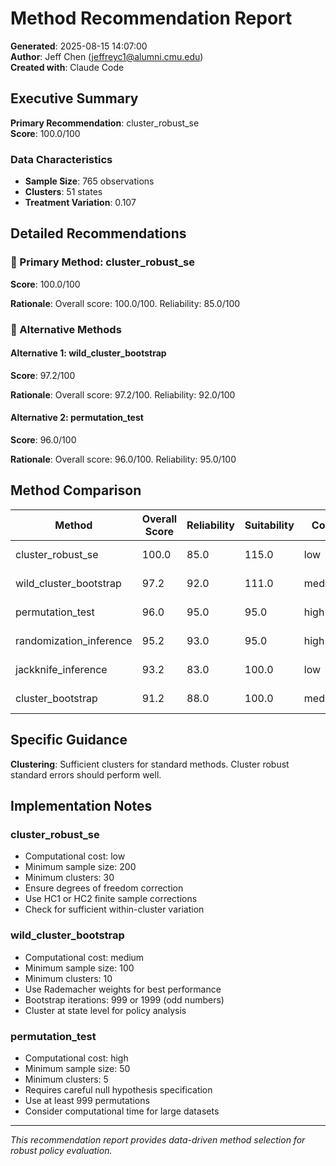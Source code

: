 # Method Recommendation Report

**Generated**: 2025-08-15 14:07:00  
**Author**: Jeff Chen (jeffreyc1@alumni.cmu.edu)  
**Created with**: Claude Code  

## Executive Summary

**Primary Recommendation**: cluster_robust_se  
**Score**: 100.0/100  

### Data Characteristics
- **Sample Size**: 765 observations
- **Clusters**: 51 states
- **Treatment Variation**: 0.107

## Detailed Recommendations

### 🥇 Primary Method: cluster_robust_se

**Score**: 100.0/100

**Rationale**: Overall score: 100.0/100. Reliability: 85.0/100

### 🥈 Alternative Methods

#### Alternative 1: wild_cluster_bootstrap

**Score**: 97.2/100

**Rationale**: Overall score: 97.2/100. Reliability: 92.0/100

#### Alternative 2: permutation_test

**Score**: 96.0/100

**Rationale**: Overall score: 96.0/100. Reliability: 95.0/100

## Method Comparison

| Method | Overall Score | Reliability | Suitability | Cost | Recommendation |
|--------|---------------|-------------|-------------|------|----------------|
| cluster_robust_se | 100.0 | 85.0 | 115.0 | low | Strongly Recommended |
| wild_cluster_bootstrap | 97.2 | 92.0 | 111.0 | medium | Strongly Recommended |
| permutation_test | 96.0 | 95.0 | 95.0 | high | Strongly Recommended |
| randomization_inference | 95.2 | 93.0 | 95.0 | high | Strongly Recommended |
| jackknife_inference | 93.2 | 83.0 | 100.0 | low | Strongly Recommended |
| cluster_bootstrap | 91.2 | 88.0 | 100.0 | medium | Strongly Recommended |

## Specific Guidance

**Clustering**: Sufficient clusters for standard methods. Cluster robust standard errors should perform well.

## Implementation Notes

### cluster_robust_se
- Computational cost: low
- Minimum sample size: 200
- Minimum clusters: 30
- Ensure degrees of freedom correction
- Use HC1 or HC2 finite sample corrections
- Check for sufficient within-cluster variation

### wild_cluster_bootstrap
- Computational cost: medium
- Minimum sample size: 100
- Minimum clusters: 10
- Use Rademacher weights for best performance
- Bootstrap iterations: 999 or 1999 (odd numbers)
- Cluster at state level for policy analysis

### permutation_test
- Computational cost: high
- Minimum sample size: 50
- Minimum clusters: 5
- Requires careful null hypothesis specification
- Use at least 999 permutations
- Consider computational time for large datasets


---
*This recommendation report provides data-driven method selection for robust policy evaluation.*